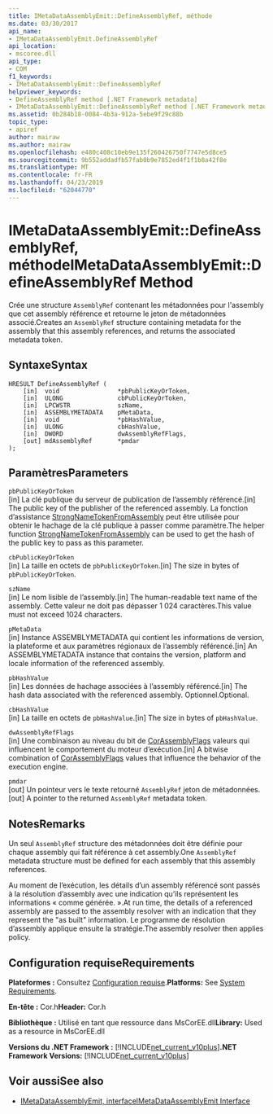 ```yaml
---
title: IMetaDataAssemblyEmit::DefineAssemblyRef, méthode
ms.date: 03/30/2017
api_name:
- IMetaDataAssemblyEmit.DefineAssemblyRef
api_location:
- mscoree.dll
api_type:
- COM
f1_keywords:
- IMetaDataAssemblyEmit::DefineAssemblyRef
helpviewer_keywords:
- DefineAssemblyRef method [.NET Framework metadata]
- IMetaDataAssemblyEmit::DefineAssemblyRef method [.NET Framework metadata]
ms.assetid: 0b284b18-0084-4b3a-912a-5ebe9f29c88b
topic_type:
- apiref
author: mairaw
ms.author: mairaw
ms.openlocfilehash: e480c408c10eb9e135f260426750f7747e5d8ce5
ms.sourcegitcommit: 9b552addadfb57fab0b9e7852ed4f1f1b8a42f8e
ms.translationtype: MT
ms.contentlocale: fr-FR
ms.lasthandoff: 04/23/2019
ms.locfileid: "62044770"
---
```

# <a name="imetadataassemblyemitdefineassemblyref-method"></a><span data-ttu-id="2ef47-102">IMetaDataAssemblyEmit::DefineAssemblyRef, méthode</span><span class="sxs-lookup"><span data-stu-id="2ef47-102">IMetaDataAssemblyEmit::DefineAssemblyRef Method</span></span>
<span data-ttu-id="2ef47-103">Crée une structure `AssemblyRef` contenant les métadonnées pour l'assembly que cet assembly référence et retourne le jeton de métadonnées associé.</span><span class="sxs-lookup"><span data-stu-id="2ef47-103">Creates an `AssemblyRef` structure containing metadata for the assembly that this assembly references, and returns the associated metadata token.</span></span>  
  
## <a name="syntax"></a><span data-ttu-id="2ef47-104">Syntaxe</span><span class="sxs-lookup"><span data-stu-id="2ef47-104">Syntax</span></span>  
  
```  
HRESULT DefineAssemblyRef (  
    [in]  void                *pbPublicKeyOrToken,  
    [in]  ULONG               cbPublicKeyOrToken,  
    [in]  LPCWSTR             szName,  
    [in]  ASSEMBLYMETADATA    pMetaData,  
    [in]  void                *pbHashValue,  
    [in]  ULONG               cbHashValue,  
    [in]  DWORD               dwAssemblyRefFlags,  
    [out] mdAssemblyRef       *pmdar  
);  
```  
  
## <a name="parameters"></a><span data-ttu-id="2ef47-105">Paramètres</span><span class="sxs-lookup"><span data-stu-id="2ef47-105">Parameters</span></span>  
 `pbPublicKeyOrToken`  
 <span data-ttu-id="2ef47-106">[in] La clé publique du serveur de publication de l’assembly référencé.</span><span class="sxs-lookup"><span data-stu-id="2ef47-106">[in] The public key of the publisher of the referenced assembly.</span></span> <span data-ttu-id="2ef47-107">La fonction d’assistance [StrongNameTokenFromAssembly](../../../../docs/framework/unmanaged-api/strong-naming/strongnametokenfromassembly-function.md) peut être utilisée pour obtenir le hachage de la clé publique à passer comme paramètre.</span><span class="sxs-lookup"><span data-stu-id="2ef47-107">The helper function [StrongNameTokenFromAssembly](../../../../docs/framework/unmanaged-api/strong-naming/strongnametokenfromassembly-function.md) can be used to get the hash of the public key to pass as this parameter.</span></span>  
  
 `cbPublicKeyOrToken`  
 <span data-ttu-id="2ef47-108">[in] La taille en octets de `pbPublicKeyOrToken`.</span><span class="sxs-lookup"><span data-stu-id="2ef47-108">[in] The size in bytes of `pbPublicKeyOrToken`.</span></span>  
  
 `szName`  
 <span data-ttu-id="2ef47-109">[in] Le nom lisible de l’assembly.</span><span class="sxs-lookup"><span data-stu-id="2ef47-109">[in] The human-readable text name of the assembly.</span></span> <span data-ttu-id="2ef47-110">Cette valeur ne doit pas dépasser 1 024 caractères.</span><span class="sxs-lookup"><span data-stu-id="2ef47-110">This value must not exceed 1024 characters.</span></span>  
  
 `pMetaData`  
 <span data-ttu-id="2ef47-111">[in] Instance ASSEMBLYMETADATA qui contient les informations de version, la plateforme et aux paramètres régionaux de l’assembly référencé.</span><span class="sxs-lookup"><span data-stu-id="2ef47-111">[in] An ASSEMBLYMETADATA instance that contains the version, platform and locale information of the referenced assembly.</span></span>  
  
 `pbHashValue`  
 <span data-ttu-id="2ef47-112">[in] Les données de hachage associées à l’assembly référencé.</span><span class="sxs-lookup"><span data-stu-id="2ef47-112">[in] The hash data associated with the referenced assembly.</span></span> <span data-ttu-id="2ef47-113">Optionnel.</span><span class="sxs-lookup"><span data-stu-id="2ef47-113">Optional.</span></span>  
  
 `cbHashValue`  
 <span data-ttu-id="2ef47-114">[in] La taille en octets de `pbHashValue`.</span><span class="sxs-lookup"><span data-stu-id="2ef47-114">[in] The size in bytes of `pbHashValue`.</span></span>  
  
 `dwAssemblyRefFlags`  
 <span data-ttu-id="2ef47-115">[in] Une combinaison au niveau du bit de [CorAssemblyFlags](../../../../docs/framework/unmanaged-api/metadata/corassemblyflags-enumeration.md) valeurs qui influencent le comportement du moteur d’exécution.</span><span class="sxs-lookup"><span data-stu-id="2ef47-115">[in] A bitwise combination of [CorAssemblyFlags](../../../../docs/framework/unmanaged-api/metadata/corassemblyflags-enumeration.md) values that influence the behavior of the execution engine.</span></span>  
  
 `pmdar`  
 <span data-ttu-id="2ef47-116">[out] Un pointeur vers le texte retourné `AssemblyRef` jeton de métadonnées.</span><span class="sxs-lookup"><span data-stu-id="2ef47-116">[out] A pointer to the returned `AssemblyRef` metadata token.</span></span>  
  
## <a name="remarks"></a><span data-ttu-id="2ef47-117">Notes</span><span class="sxs-lookup"><span data-stu-id="2ef47-117">Remarks</span></span>  
 <span data-ttu-id="2ef47-118">Un seul `AssemblyRef` structure des métadonnées doit être définie pour chaque assembly qui fait référence à cet assembly.</span><span class="sxs-lookup"><span data-stu-id="2ef47-118">One `AssemblyRef` metadata structure must be defined for each assembly that this assembly references.</span></span>  
  
 <span data-ttu-id="2ef47-119">Au moment de l’exécution, les détails d’un assembly référencé sont passés à la résolution d’assembly avec une indication qu’ils représentent les informations « comme générée. ».</span><span class="sxs-lookup"><span data-stu-id="2ef47-119">At run time, the details of a referenced assembly are passed to the assembly resolver with an indication that they represent the "as built" information.</span></span> <span data-ttu-id="2ef47-120">Le programme de résolution d’assembly applique ensuite la stratégie.</span><span class="sxs-lookup"><span data-stu-id="2ef47-120">The assembly resolver then applies policy.</span></span>  
  
## <a name="requirements"></a><span data-ttu-id="2ef47-121">Configuration requise</span><span class="sxs-lookup"><span data-stu-id="2ef47-121">Requirements</span></span>  
 <span data-ttu-id="2ef47-122">**Plateformes :** Consultez [Configuration requise](../../../../docs/framework/get-started/system-requirements.md).</span><span class="sxs-lookup"><span data-stu-id="2ef47-122">**Platforms:** See [System Requirements](../../../../docs/framework/get-started/system-requirements.md).</span></span>  
  
 <span data-ttu-id="2ef47-123">**En-tête :** Cor.h</span><span class="sxs-lookup"><span data-stu-id="2ef47-123">**Header:** Cor.h</span></span>  
  
 <span data-ttu-id="2ef47-124">**Bibliothèque :** Utilisé en tant que ressource dans MsCorEE.dll</span><span class="sxs-lookup"><span data-stu-id="2ef47-124">**Library:** Used as a resource in MsCorEE.dll</span></span>  
  
 <span data-ttu-id="2ef47-125">**Versions du .NET Framework :** [!INCLUDE[net_current_v10plus](../../../../includes/net-current-v10plus-md.md)]</span><span class="sxs-lookup"><span data-stu-id="2ef47-125">**.NET Framework Versions:** [!INCLUDE[net_current_v10plus](../../../../includes/net-current-v10plus-md.md)]</span></span>  
  
## <a name="see-also"></a><span data-ttu-id="2ef47-126">Voir aussi</span><span class="sxs-lookup"><span data-stu-id="2ef47-126">See also</span></span>

- [<span data-ttu-id="2ef47-127">IMetaDataAssemblyEmit, interface</span><span class="sxs-lookup"><span data-stu-id="2ef47-127">IMetaDataAssemblyEmit Interface</span></span>](../../../../docs/framework/unmanaged-api/metadata/imetadataassemblyemit-interface.md)
